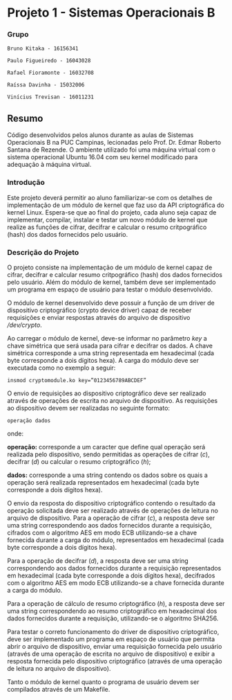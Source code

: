 # Projeto 1 - Sistemas Operacionais B

### Grupo
~~~
Bruno Kitaka - 16156341

Paulo Figueiredo - 16043028

Rafael Fioramonte - 16032708

Raíssa Davinha - 15032006

Vinícius Trevisan - 16011231
~~~

## Resumo
Código desenvolvidos pelos alunos durante as aulas de Sistemas Operacionais B na PUC Campinas, lecionadas pelo Prof. Dr. Edmar Roberto Santana de Rezende. O ambiente utilizado foi uma máquina virtual com o sistema operacional Ubuntu 16.04 com seu kernel modificado para adequação à máquina virtual.

### Introdução
Este projeto deverá permitir ao aluno familiarizar-se com os detalhes de implementação de um módulo de kernel que faz uso da API criptográfica do kernel Linux. Espera-se que ao final do projeto, cada aluno seja capaz de implementar, compilar, instalar e testar um novo módulo de kernel que realize as funções de cifrar, decifrar e calcular o resumo critpográfico (hash) dos dados fornecidos pelo usuário.

### Descrição do Projeto

O projeto consiste na implementação de um módulo de kernel capaz de cifrar, decifrar e calcular resumo critpográfico (hash) dos dados fornecidos pelo usuário. Além do módulo de kernel, também deve ser implementado um programa em espaço de usuário para testar o módulo desenvolvido.

O módulo de kernel desenvolvido deve possuir a função de um driver de dispositivo criptográfico (crypto device driver) capaz de receber requisições e enviar respostas através do arquivo de dispositivo */dev/crypto*.

Ao carregar o módulo de kernel, deve-se informar no parâmetro *key* a chave simétrica que será usada para cifrar e decifrar os dados. A chave simétrica corresponde a uma string representada em hexadecimal (cada byte corresponde a dois dígitos hexa). A carga do módulo deve ser executada como no exemplo a seguir:
~~~
insmod cryptomodule.ko key=”0123456789ABCDEF”
~~~
O envio de requisições ao dispositivo criptográfico deve ser realizado através de operações de escrita no arquivo de dispositivo. As requisições ao dispositivo devem ser realizadas no seguinte formato:
~~~
operação dados
~~~
onde:

**operação:** corresponde a um caracter que define qual operação será realizada pelo dispositivo, sendo permitidas as operações de cifrar (*c*), decifrar (*d*) ou calcular o resumo criptográfico (*h*);

**dados:** corresponde a uma string contendo os dados sobre os quais a operação será realizada representados em hexadecimal (cada byte corresponde a dois dígitos hexa).

O envio da resposta do dispositivo criptográfico contendo o resultado da operação solicitada deve ser realizado através de operações de leitura no arquivo de dispositivo. Para a operação de cifrar (*c*), a resposta deve ser uma string correspondendo aos dados fornecidos durante a requisição, cifrados com o algoritmo AES em modo ECB utilizando-se a chave fornecida durante a carga do módulo, representados em hexadecimal (cada byte corresponde a dois dígitos hexa).

Para a operação de decifrar (*d*), a resposta deve ser uma string correspondendo aos dados fornecidos durante a requisição representados em hexadecimal (cada byte corresponde a dois dígitos hexa), decifrados com o algoritmo AES em modo ECB utilizando-se a chave fornecida durante a carga do módulo.

Para a operação de cálculo de resumo criptográfico (*h*), a resposta deve ser uma string correspondendo ao resumo criptográfico em hexadecimal dos dados fornecidos durante a requisição, utilizando-se o algoritmo SHA256.

Para testar o correto funcionamento do driver de dispositivo criptográfico, deve ser implementado um programa em espaço de usuário que permita abrir o arquivo de dispositivo, enviar uma requisição fornecida pelo usuário (através de uma operação de escrita no arquivo de dispositivo) e exibir a resposta fornecida pelo dispositivo criptográfico (através de uma operação de leitura no arquivo de dispositivo).

Tanto o módulo de kernel quanto o programa de usuário devem ser compilados através de um Makefile.
